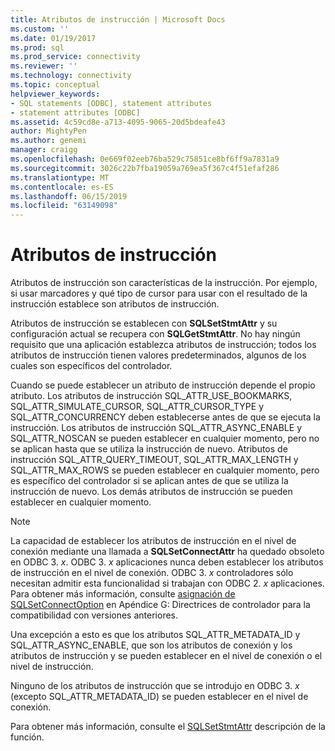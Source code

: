 ```yaml
---
title: Atributos de instrucción | Microsoft Docs
ms.custom: ''
ms.date: 01/19/2017
ms.prod: sql
ms.prod_service: connectivity
ms.reviewer: ''
ms.technology: connectivity
ms.topic: conceptual
helpviewer_keywords:
- SQL statements [ODBC], statement attributes
- statement attributes [ODBC]
ms.assetid: 4c59cd8e-a713-4095-9065-20d5bdeafe43
author: MightyPen
ms.author: genemi
manager: craigg
ms.openlocfilehash: 0e669f02eeb76ba529c75851ce8bf6ff9a7831a9
ms.sourcegitcommit: 3026c22b7fba19059a769ea5f367c4f51efaf286
ms.translationtype: MT
ms.contentlocale: es-ES
ms.lasthandoff: 06/15/2019
ms.locfileid: "63149098"
---
```

# <a name="statement-attributes"></a>Atributos de instrucción
Atributos de instrucción son características de la instrucción. Por ejemplo, si usar marcadores y qué tipo de cursor para usar con el resultado de la instrucción establece son atributos de instrucción.  
  
 Atributos de instrucción se establecen con **SQLSetStmtAttr** y su configuración actual se recupera con **SQLGetStmtAttr**. No hay ningún requisito que una aplicación establezca atributos de instrucción; todos los atributos de instrucción tienen valores predeterminados, algunos de los cuales son específicos del controlador.  
  
 Cuando se puede establecer un atributo de instrucción depende el propio atributo. Los atributos de instrucción SQL_ATTR_USE_BOOKMARKS, SQL_ATTR_SIMULATE_CURSOR, SQL_ATTR_CURSOR_TYPE y SQL_ATTR_CONCURRENCY deben establecerse antes de que se ejecuta la instrucción. Los atributos de instrucción SQL_ATTR_ASYNC_ENABLE y SQL_ATTR_NOSCAN se pueden establecer en cualquier momento, pero no se aplican hasta que se utiliza la instrucción de nuevo. Atributos de instrucción SQL_ATTR_QUERY_TIMEOUT, SQL_ATTR_MAX_LENGTH y SQL_ATTR_MAX_ROWS se pueden establecer en cualquier momento, pero es específico del controlador si se aplican antes de que se utiliza la instrucción de nuevo. Los demás atributos de instrucción se pueden establecer en cualquier momento.  
  
> [!NOTE]  
>  La capacidad de establecer los atributos de instrucción en el nivel de conexión mediante una llamada a **SQLSetConnectAttr** ha quedado obsoleto en ODBC 3. *x*. ODBC 3. *x* aplicaciones nunca deben establecer los atributos de instrucción en el nivel de conexión. ODBC 3. *x* controladores sólo necesitan admitir esta funcionalidad si trabajan con ODBC 2. *x* aplicaciones. Para obtener más información, consulte [asignación de SQLSetConnectOption](../../../odbc/reference/appendixes/sqlsetconnectoption-mapping.md) en Apéndice G: Directrices de controlador para la compatibilidad con versiones anteriores.  
>   
>  Una excepción a esto es que los atributos SQL_ATTR_METADATA_ID y SQL_ATTR_ASYNC_ENABLE, que son los atributos de conexión y los atributos de instrucción y se pueden establecer en el nivel de conexión o el nivel de instrucción.  
>   
>  Ninguno de los atributos de instrucción que se introdujo en ODBC 3. *x* (excepto SQL_ATTR_METADATA_ID) se pueden establecer en el nivel de conexión.  
  
 Para obtener más información, consulte el [SQLSetStmtAttr](../../../odbc/reference/syntax/sqlsetstmtattr-function.md) descripción de la función.
